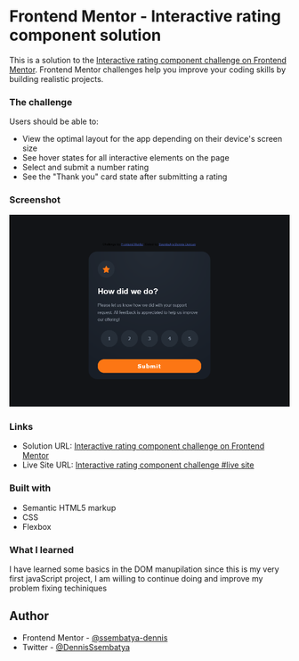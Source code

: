 # Frontend Mentor - Interactive rating component solution

This is a solution to the [Interactive rating component challenge on Frontend Mentor](https://www.frontendmentor.io/challenges/interactive-rating-component-koxpeBUmI). Frontend Mentor challenges help you improve your coding skills by building realistic projects.

### The challenge

Users should be able to:

- View the optimal layout for the app depending on their device's screen size
- See hover states for all interactive elements on the page
- Select and submit a number rating
- See the "Thank you" card state after submitting a rating

### Screenshot

![](./images/Frontend%20Mentor%20Interactive%20rating%20component.png)

### Links

- Solution URL: [Interactive rating component challenge on Frontend Mentor](https://www.frontendmentor.io/solutions/responsive-interactiveratingcomponent-with-dom-manipulation-basics-OfW3NXw1J3)
- Live Site URL: [Interactive rating component challenge #live site](https://interactive-rating-component-delta-rouge.vercel.app/)

### Built with

- Semantic HTML5 markup
- CSS
- Flexbox

### What I learned

I have learned some basics in the DOM manupilation since this is my very first javaScript project, I am willing to continue doing and improve my problem fixing techiniques

## Author

- Frontend Mentor - [@ssembatya-dennis](https://www.frontendmentor.io/profile/ssembatya-dennis)
- Twitter - [@DennisSsembatya](https://twitter.com/DennisSsembatya)
